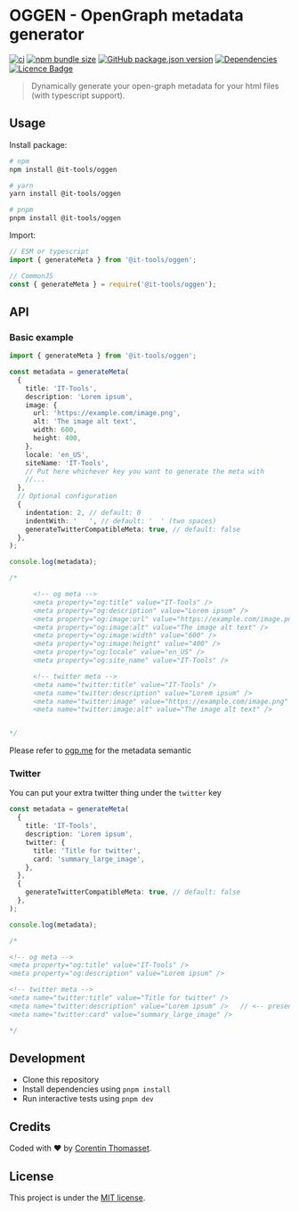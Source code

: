 # OGGEN - OpenGraph metadata generator

[![ci](https://github.com/CorentinTh/oggen/actions/workflows/ci.yml/badge.svg)](https://github.com/CorentinTh/oggen/actions/workflows/ci.yml)
[![npm bundle size](https://img.shields.io/bundlephobia/minzip/@it-tools/oggen.svg)](https://www.npmjs.com/package/@it-tools/oggen)
[![GitHub package.json version](https://img.shields.io/github/package-json/v/CorentinTh/oggen.svg)](https://github.com/CorentinTh/oggen/blob/main/package.json)
[![Dependencies](https://img.shields.io/badge/dependencies-0-green)](https://www.npmjs.com/package/@it-tools/oggen)
[![Licence Badge](https://img.shields.io/github/license/CorentinTh/oggen.svg)](LICENCE)

> Dynamically generate your open-graph metadata for your html files (with typescript support).

## Usage

Install package:

```sh
# npm
npm install @it-tools/oggen

# yarn
yarn install @it-tools/oggen

# pnpm
pnpm install @it-tools/oggen
```

Import:

```js
// ESM or typescript
import { generateMeta } from '@it-tools/oggen';

// CommonJS
const { generateMeta } = require('@it-tools/oggen');
```

## API

### Basic example

```typescript
import { generateMeta } from '@it-tools/oggen';

const metadata = generateMeta(
  {
    title: 'IT-Tools',
    description: 'Lorem ipsum',
    image: {
      url: 'https://example.com/image.png',
      alt: 'The image alt text',
      width: 600,
      height: 400,
    },
    locale: 'en_US',
    siteName: 'IT-Tools',
    // Put here whichever key you want to generate the meta with
    //...
  },
  // Optional configuration
  {
    indentation: 2, // default: 0
    indentWith: '   ', // default: '  ' (two spaces)
    generateTwitterCompatibleMeta: true, // default: false
  },
);

console.log(metadata);

/*

      <!-- og meta -->
      <meta property="og:title" value="IT-Tools" />
      <meta property="og:description" value="Lorem ipsum" />
      <meta property="og:image:url" value="https://example.com/image.png" />
      <meta property="og:image:alt" value="The image alt text" />
      <meta property="og:image:width" value="600" />
      <meta property="og:image:height" value="400" />
      <meta property="og:locale" value="en_US" />
      <meta property="og:site_name" value="IT-Tools" />

      <!-- twitter meta -->
      <meta name="twitter:title" value="IT-Tools" />
      <meta name="twitter:description" value="Lorem ipsum" />
      <meta name="twitter:image" value="https://example.com/image.png" />
      <meta name="twitter:image:alt" value="The image alt text" />


*/
```

Please refer to [ogp.me](https://ogp.me/) for the metadata semantic

### Twitter

You can put your extra twitter thing under the `twitter` key

```typescript
const metadata = generateMeta(
  {
    title: 'IT-Tools',
    description: 'Lorem ipsum',
    twitter: {
      title: 'Title for twitter',
      card: 'summary_large_image',
    },
  },
  {
    generateTwitterCompatibleMeta: true, // default: false
  },
);

console.log(metadata);

/*

<!-- og meta -->
<meta property="og:title" value="IT-Tools" />
<meta property="og:description" value="Lorem ipsum" />

<!-- twitter meta -->
<meta name="twitter:title" value="Title for twitter" />
<meta name="twitter:description" value="Lorem ipsum" />   // <-- present because of 'generateTwitterCompatibleMeta'
<meta name="twitter:card" value="summary_large_image" />

*/
```

## Development

- Clone this repository
- Install dependencies using `pnpm install`
- Run interactive tests using `pnpm dev`

## Credits

Coded with ❤️ by [Corentin Thomasset](//corentin-thomasset.fr).

## License

This project is under the [MIT license](LICENSE).
